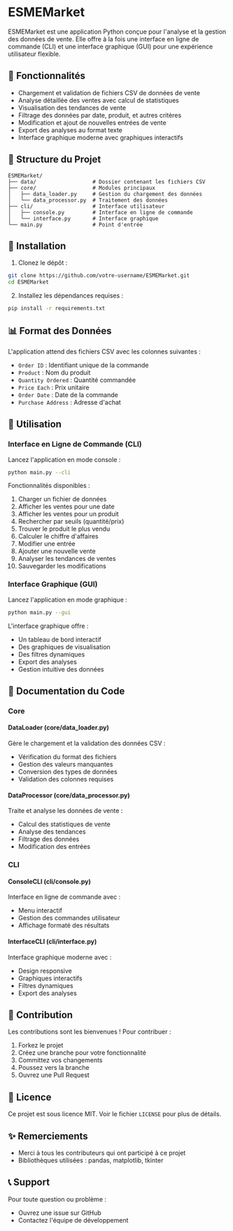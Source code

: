 # ESMEMarket

ESMEMarket est une application Python conçue pour l'analyse et la gestion des données de vente. Elle offre à la fois une interface en ligne de commande (CLI) et une interface graphique (GUI) pour une expérience utilisateur flexible.

## 🌟 Fonctionnalités

- Chargement et validation de fichiers CSV de données de vente
- Analyse détaillée des ventes avec calcul de statistiques
- Visualisation des tendances de vente
- Filtrage des données par date, produit, et autres critères
- Modification et ajout de nouvelles entrées de vente
- Export des analyses au format texte
- Interface graphique moderne avec graphiques interactifs

## 📁 Structure du Projet

```
ESMEMarket/
├── data/                  # Dossier contenant les fichiers CSV
├── core/                  # Modules principaux
│   ├── data_loader.py     # Gestion du chargement des données
│   └── data_processor.py  # Traitement des données
├── cli/                   # Interface utilisateur
│   ├── console.py         # Interface en ligne de commande
│   └── interface.py       # Interface graphique
└── main.py                # Point d'entrée
```

## 🔧 Installation

1. Clonez le dépôt :
```bash
git clone https://github.com/votre-username/ESMEMarket.git
cd ESMEMarket
```

2. Installez les dépendances requises :
```bash
pip install -r requirements.txt
```

## 📊 Format des Données

L'application attend des fichiers CSV avec les colonnes suivantes :
- `Order ID` : Identifiant unique de la commande
- `Product` : Nom du produit
- `Quantity Ordered` : Quantité commandée
- `Price Each` : Prix unitaire
- `Order Date` : Date de la commande
- `Purchase Address` : Adresse d'achat

## 🚀 Utilisation

### Interface en Ligne de Commande (CLI)

Lancez l'application en mode console :
```bash
python main.py --cli
```

Fonctionnalités disponibles :
1. Charger un fichier de données
2. Afficher les ventes pour une date
3. Afficher les ventes pour un produit
4. Rechercher par seuils (quantité/prix)
5. Trouver le produit le plus vendu
6. Calculer le chiffre d'affaires
7. Modifier une entrée
8. Ajouter une nouvelle vente
9. Analyser les tendances de ventes
0. Sauvegarder les modifications

### Interface Graphique (GUI)

Lancez l'application en mode graphique :
```bash
python main.py --gui
```

L'interface graphique offre :
- Un tableau de bord interactif
- Des graphiques de visualisation
- Des filtres dynamiques
- Export des analyses
- Gestion intuitive des données

## 📝 Documentation du Code

### Core

#### DataLoader (core/data_loader.py)
Gère le chargement et la validation des données CSV :
- Vérification du format des fichiers
- Gestion des valeurs manquantes
- Conversion des types de données
- Validation des colonnes requises

#### DataProcessor (core/data_processor.py)
Traite et analyse les données de vente :
- Calcul des statistiques de vente
- Analyse des tendances
- Filtrage des données
- Modification des entrées

### CLI

#### ConsoleCLI (cli/console.py)
Interface en ligne de commande avec :
- Menu interactif
- Gestion des commandes utilisateur
- Affichage formaté des résultats

#### InterfaceCLI (cli/interface.py)
Interface graphique moderne avec :
- Design responsive
- Graphiques interactifs
- Filtres dynamiques
- Export des analyses

## 🤝 Contribution

Les contributions sont les bienvenues ! Pour contribuer :

1. Forkez le projet
2. Créez une branche pour votre fonctionnalité
3. Committez vos changements
4. Poussez vers la branche
5. Ouvrez une Pull Request

## 📄 Licence

Ce projet est sous licence MIT. Voir le fichier `LICENSE` pour plus de détails.

## ✨ Remerciements

- Merci à tous les contributeurs qui ont participé à ce projet
- Bibliothèques utilisées : pandas, matplotlib, tkinter

## 📞 Support

Pour toute question ou problème :
- Ouvrez une issue sur GitHub
- Contactez l'équipe de développement
